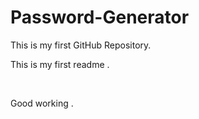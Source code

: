 # Password-Generator
This is my first GitHub Repository.
<br >

This is my first readme .

<br />

Good working .
